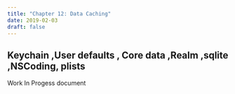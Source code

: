 ```yaml
---
title: "Chapter 12: Data Caching"
date: 2019-02-03
draft: false
---
```


## Keychain ,User defaults , Core data ,Realm ,sqlite ,NSCoding, plists

Work In Progess document

